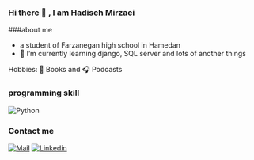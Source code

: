 ### Hi there 👋 , I am Hadiseh Mirzaei

###about me

- a student of Farzanegan high school in Hamedan
- 🌱 I’m currently learning django, SQL server and lots of another things

Hobbies:
:closed_book: Books and :headphones: Podcasts

### programming  skill
![Python](https://img.shields.io/badge/-Python-3776AB?style=for-the-badge&logo=python&logoColor=white)

### Contact me

[![Mail](https://img.shields.io/badge/-Mail-D14836?style=for-the-badge&logo=Gmail&logoColor=white)](mailto:hadisehmirzayy@gmail.com)
[![Linkedin](https://img.shields.io/badge/-LinkedIn-blue?style=for-the-badge&logo=Linkedin&logoColor=white)](https://www.linkedin.com/in/hadise-mirzaei)
